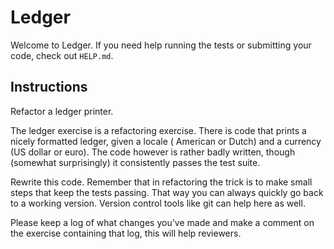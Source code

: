 # Ledger

Welcome to Ledger. If you need help running the tests or submitting your code, check out `HELP.md`.

## Instructions

Refactor a ledger printer.

The ledger exercise is a refactoring exercise. There is code that prints a nicely formatted ledger, given a locale (
American or Dutch) and a currency (US dollar or euro). The code however is rather badly written, though (somewhat
surprisingly) it consistently passes the test suite.

Rewrite this code. Remember that in refactoring the trick is to make small steps that keep the tests passing. That way
you can always quickly go back to a working version. Version control tools like git can help here as well.

Please keep a log of what changes you've made and make a comment on the exercise containing that log, this will help
reviewers.
